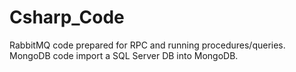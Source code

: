 # Csharp_Code

RabbitMQ code prepared for RPC and running procedures/queries.
MongoDB code import a SQL Server DB into MongoDB.

